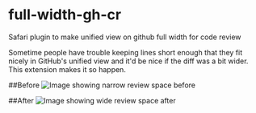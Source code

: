 # full-width-gh-cr
Safari plugin to make unified view on github full width for code review

Sometime people have trouble keeping lines short enough that they fit nicely in GitHub's unified view
and it'd be nice if the diff was a bit wider. This extension makes it so happen.

##Before
![Image showing narrow review space before](https://github.com/mgingras/full-width-gh-cr/blob/working/img/Screenshot%202016-08-20%2012.44.16.png?raw=true)

##After
![Image showing wide review space after](https://github.com/mgingras/full-width-gh-cr/blob/working/img/Screenshot%202016-08-20%2012.44.39.png?raw=true)
